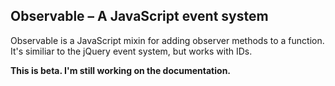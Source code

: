 ## Observable – A JavaScript event system

Observable is a JavaScript mixin for adding observer methods to a function. It's similiar to the jQuery event system, but works with IDs.

**This is beta. I'm still working on the documentation.**